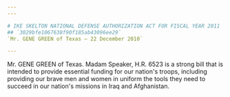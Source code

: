 ```yaml
---
---

# IKE SKELTON NATIONAL DEFENSE AUTHORIZATION ACT FOR FISCAL YEAR 2011
## `3029bfe1067638f90f185ab43096ee29`
`Mr. GENE GREEN of Texas — 22 December 2010`

---
```



Mr. GENE GREEN of Texas. Madam Speaker, H.R. 6523 is a strong bill 
that is intended to provide essential funding for our nation's troops, 
including providing our brave men and women in uniform the tools they 
need to succeed in our nation's missions in Iraq and Afghanistan.